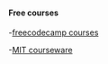 

#### Free courses
-[freecodecamp courses](http://www.freecodecamp.com/)

-[MIT courseware](https://ocw.mit.edu/courses/find-by-topic/)
